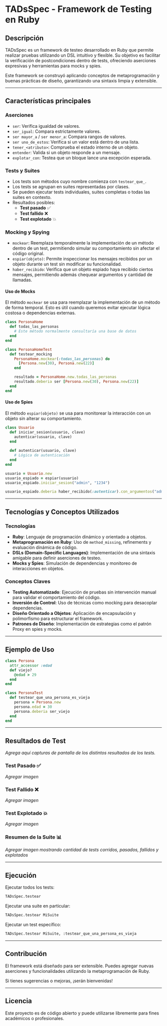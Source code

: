 # TADsSpec - Framework de Testing en Ruby

## Descripción
TADsSpec es un framework de testeo desarrollado en Ruby que permite realizar pruebas utilizando un DSL intuitivo y flexible. Su objetivo es facilitar la verificación de postcondiciones dentro de tests, ofreciendo aserciones expresivas y herramientas para mocks y spies.

Este framework se construyó aplicando conceptos de metaprogramación y buenas prácticas de diseño, garantizando una sintaxis limpia y extensible.

---

## Características principales

### Aserciones
- `ser`: Verifica igualdad de valores.
- `ser_igual`: Compara estrictamente valores.
- `ser mayor_a` / `ser menor_a`: Compara rangos de valores.
- `ser uno_de_estos`: Verifica si un valor está dentro de una lista.
- `tener_<atributo>`: Comprueba el estado interno de un objeto.
- `entender`: Valida si un objeto responde a un mensaje.
- `explotar_con`: Testea que un bloque lance una excepción esperada.

### Tests y Suites
- Los tests son métodos cuyo nombre comienza con `testear_que_`.
- Los tests se agrupan en suites representadas por clases.
- Se pueden ejecutar tests individuales, suites completas o todas las suites en contexto.
- Resultados posibles:
  - **Test pasado** ✅
  - **Test fallido** ❌
  - **Test explotado** 💥

### Mocking y Spying
- `mockear`: Reemplaza temporalmente la implementación de un método dentro de un test, permitiendo simular su comportamiento sin afectar el código original.
- `espiar(objeto)`: Permite inspeccionar los mensajes recibidos por un objeto durante un test sin modificar su funcionalidad.
- `haber_recibido`: Verifica que un objeto espiado haya recibido ciertos mensajes, permitiendo además chequear argumentos y cantidad de llamadas.

#### Uso de Mocks
El método `mockear` se usa para reemplazar la implementación de un método de forma temporal. Esto es útil cuando queremos evitar ejecutar lógica costosa o dependencias externas.

```ruby
class PersonaHome
  def todas_las_personas
    # Este método normalmente consultaría una base de datos
  end
end

class PersonaHomeTest
  def testear_mocking
    PersonaHome.mockear(:todas_las_personas) do
      [Persona.new(30), Persona.new(22)]
    end

    resultado = PersonaHome.new.todas_las_personas
    resultado.deberia ser [Persona.new(30), Persona.new(22)]
  end
end
```

#### Uso de Spies
El método `espiar(objeto)` se usa para monitorear la interacción con un objeto sin alterar su comportamiento.

```ruby
class Usuario
  def iniciar_sesion(usuario, clave)
    autenticar(usuario, clave)
  end
  
  def autenticar(usuario, clave)
    # Lógica de autenticación
  end
end

usuario = Usuario.new
usuario_espiado = espiar(usuario)
usuario_espiado.iniciar_sesion("admin", "1234")

usuario_espiado.deberia haber_recibido(:autenticar).con_argumentos("admin", "1234")
```

---

## Tecnologías y Conceptos Utilizados

### Tecnologías
- **Ruby**: Lenguaje de programación dinámico y orientado a objetos.
- **Metaprogramación en Ruby**: Uso de `method_missing`, refinements y evaluación dinámica de código.
- **DSLs (Domain-Specific Languages)**: Implementación de una sintaxis amigable para definir aserciones de testeo.
- **Mocks y Spies**: Simulación de dependencias y monitoreo de interacciones en objetos.

### Conceptos Claves
- **Testing Automatizado**: Ejecución de pruebas sin intervención manual para validar el comportamiento del código.
- **Inversión de Control**: Uso de técnicas como mocking para desacoplar dependencias.
- **Diseño Orientado a Objetos**: Aplicación de encapsulación y polimorfismo para estructurar el framework.
- **Patrones de Diseño**: Implementación de estrategias como el patrón Proxy en spies y mocks.

---

## Ejemplo de Uso

```ruby
class Persona
  attr_accessor :edad
  def viejo?
    @edad > 29
  end
end

class PersonaTest
  def testear_que_una_persona_es_vieja
    persona = Persona.new
    persona.edad = 30
    persona.deberia ser_viejo
  end
end
```

---

## Resultados de Test
_Agrega aquí capturas de pantalla de los distintos resultados de los tests._

### Test Pasado ✅
_Agregar imagen_

### Test Fallido ❌
_Agregar imagen_

### Test Explotado 💥
_Agregar imagen_

### Resumen de la Suite 📊
_Agregar imagen mostrando cantidad de tests corridos, pasados, fallidos y explotados_

---

## Ejecución
Ejecutar todos los tests:
```sh
TADsSpec.testear
```

Ejecutar una suite en particular:
```sh
TADsSpec.testear MiSuite
```

Ejecutar un test específico:
```sh
TADsSpec.testear MiSuite, :testear_que_una_persona_es_vieja
```

---

## Contribución
El framework está diseñado para ser extensible. Puedes agregar nuevas aserciones y funcionalidades utilizando la metaprogramación de Ruby.

Si tienes sugerencias o mejoras, ¡serán bienvenidas!

---

## Licencia
Este proyecto es de código abierto y puede utilizarse libremente para fines académicos o profesionales.





